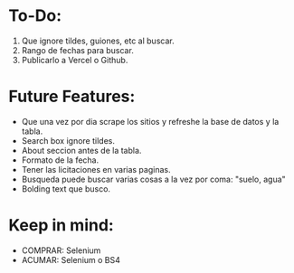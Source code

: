 # To-Do:

1. Que ignore tildes, guiones, etc al buscar.
2. Rango de fechas para buscar.
3. Publicarlo a Vercel o Github.

# Future Features:

- Que una vez por dia scrape los sitios y refreshe la base de datos y la tabla.
- Search box ignore tildes.
- About seccion antes de la tabla.
- Formato de la fecha.
- Tener las licitaciones en varias paginas.
- Busqueda puede buscar varias cosas a la vez por coma: "suelo, agua"
- Bolding text que busco.

# Keep in mind:

- COMPRAR: Selenium
- ACUMAR: Selenium o BS4
